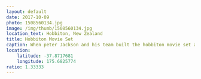 ```yaml
---
layout: default
date: 2017-10-09
photo: 1508560134.jpg
image: /img/thumb/1508560134.jpg
location_text: Hobbiton, New Zealand
title: Hobbiton Movie Set
caption: When peter Jackson and his team built the hobbiton movie set again for the Hobbit movies they actually used real materials in order to make it last for years, and thus creating another tourist attraction in New Zealand. Nonetheless it was very interesting to learn how they made the movies and see all those hobbit holes!
location:
    latitude: -37.8717681
    longitude: 175.6825774
ratio: 1.33333
---
```

